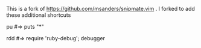 This is a fork of https://github.com/msanders/snipmate.vim . I forked to add these additional shortcuts


pu #=> puts "*"

rdd #=> require 'ruby-debug'; debugger
